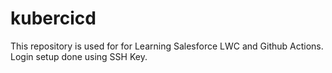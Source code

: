 # kubercicd

This repository is used for for Learning Salesforce LWC and Github Actions.
Login setup done using SSH Key.
